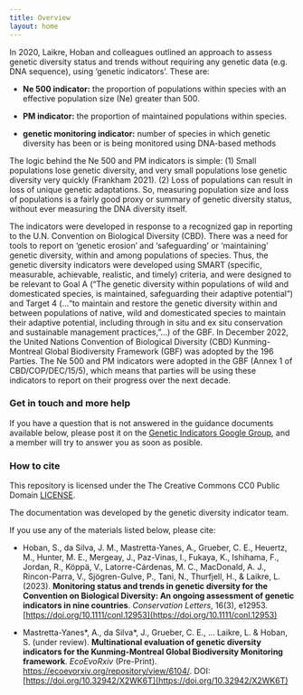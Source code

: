 ```yaml
---
title: Overview
layout: home
---
```


In 2020, Laikre, Hoban and colleagues outlined an approach to assess genetic diversity status and trends without requiring any genetic data (e.g. DNA sequence), using ‘genetic indicators’. These are:

* **Ne 500 indicator:** the proportion of populations within species with an effective population size (Ne) greater than 500. 

* **PM indicator:** the proportion of maintained populations within species.

* **genetic monitoring  indicator:** number of species in which genetic diversity has been or is being monitored using DNA-based methods

The logic behind the Ne 500 and PM  indicators is simple: (1) Small populations lose genetic diversity, and very small populations lose genetic diversity very quickly (Frankham 2021). (2) Loss of populations can result in loss of unique genetic adaptations.  So, measuring population size and loss of populations is a fairly good proxy or summary of genetic diversity status, without ever measuring the DNA diversity itself.  

The indicators were developed in response to a recognized gap in reporting to the U.N. Convention on Biological Diversity (CBD). There was a need for tools to report  on ‘genetic erosion’ and ‘safeguarding’ or ‘maintaining’ genetic diversity, within and among populations of species. Thus, the genetic diversity indicators were developed using SMART (specific, measurable, achievable, realistic, and timely) criteria, and were designed to be relevant to Goal A (“The genetic diversity within populations of wild and domesticated species, is maintained, safeguarding their adaptive potential”) and Target 4 (…“to maintain and restore the genetic diversity within and between populations of native, wild and domesticated species to maintain their adaptive potential, including through in situ and ex situ conservation and sustainable management practices,”…) of the GBF. 
In December 2022, the United Nations Convention of Biological Diversity (CBD) Kunming-Montreal Global Biodiversity Framework (GBF) was adopted by the 196 Parties. The Ne 500 and PM indicators were adopted in the GBF (Annex 1 of CBD/COP/DEC/15/5), which means that parties will be using these indicators to report on their progress over the next decade. 
 

### Get in touch and more help

If you have a question that is not answered in the guidance documents available below, please post it on the [Genetic Indicators Google Group](https://groups.google.com/g/genetic-indicators-project), and a member will try to answer you as soon as posible.

### How to cite

This repository is licensed under the The Creative Commons CC0 Public Domain [LICENSE](LICENSE). 

The documentation was developed by the genetic diversity indicator team. 

If you use any of the materials listed below, please cite: 

* Hoban, S., da Silva, J. M., Mastretta-Yanes, A., Grueber, C. E., Heuertz, M., Hunter, M. E., Mergeay, J., Paz-Vinas, I., Fukaya, K., Ishihama, F., Jordan, R., Köppä, V., Latorre-Cárdenas, M. C., MacDonald, A. J., Rincon-Parra, V., Sjögren-Gulve, P., Tani, N., Thurfjell, H., & Laikre, L. (2023). **Monitoring status and trends in genetic diversity for the Convention on Biological Diversity: An ongoing assessment of genetic indicators in nine countries**. *Conservation Letters*, 16(3), e12953. [https://doi.org/10.1111/conl.12953](https://doi.org/10.1111/conl.12953)

* Mastretta-Yanes\*, A., da Silva\*, J., Grueber, C. E., ... Laikre, L. & Hoban, S. (under review). **Multinational evaluation of genetic diversity indicators for the Kunming-Montreal Global Biodiversity Monitoring framework**. *EcoEvoRxiv* (Pre-Print). https://ecoevorxiv.org/repository/view/6104/. DOI: [https://doi.org/10.32942/X2WK6T](https://doi.org/10.32942/X2WK6T)
